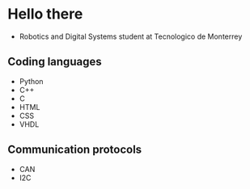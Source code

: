 # Hello there

* Robotics and Digital Systems student at Tecnologico de Monterrey
## Coding languages
* Python
* C++
* C
* HTML
* CSS
* VHDL

## Communication protocols
* CAN
* I2C


<!--
**EmSor/EmSor** is a ✨ _special_ ✨ repository because its `README.md` (this file) appears on your GitHub profile.

Here are some ideas to get you started:

- 🔭 I’m currently working on ...
- 🌱 I’m currently learning ...
- 👯 I’m looking to collaborate on ...
- 🤔 I’m looking for help with ...
- 💬 Ask me about ...
- 📫 How to reach me: ...
- 😄 Pronouns: ...
- ⚡ Fun fact: ...
-->

